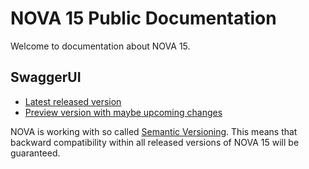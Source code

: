 # NOVA 15 Public Documentation #
Welcome to documentation about NOVA 15.


## SwaggerUI ##
* [Latest released version](https://nova-sbb.github.io/nova/latest)
* [Preview version with maybe upcoming changes](https://nova-sbb.github.io/nova/preview)



NOVA is working with so called [Semantic Versioning](https://semver.org). This means that backward compatibility within all released versions of NOVA 15 will be guaranteed. 


